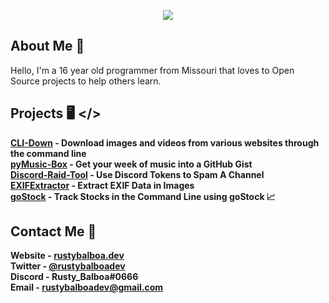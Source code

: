 <p align='center'>
  <img src='https://pbs.twimg.com/profile_images/1236555377405095936/eQMMQBsA_x96.png'>
</p>

## About Me 📝
Hello, I'm a  16 year old programmer from Missouri that loves to Open Source projects to help others learn.

## Projects 🖥️ </>

**[CLI-Down](https://github.com/rustybalboadev/CLI-Down) - Download images and videos from various websites through the command line** <br>
**[pyMusic-Box](https://github.com/rustybalboadev/pyMusic-Box) - Get your week of music into a GitHub Gist** <br>
**[Discord-Raid-Tool](https://github.com/RustyBalboadev/Discord-Raid-Tool) - Use Discord Tokens to Spam A Channel** <br>
**[EXIFExtractor](https://github.com/RustyBalboadev/EXIFExtractor) - Extract EXIF Data in Images** <br>
**[goStock](https://github.com/RustyBalboadev/goStock) - Track Stocks in the Command Line using goStock 📈** <br>

## Contact Me 📱
**Website - [rustybalboa.dev](https://rustybalboa.dev)** <br>
**Twitter - [@rustybalboadev](https://twitter.com/rustybalboadev)** <br>
**Discord - Rusty_Balboa#0666** <br>
**Email - [rustybalboadev@gmail.com](mailto:rustybalboadev@gmail.com)** <br>
